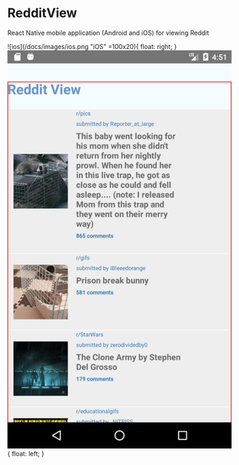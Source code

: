 # RedditView
React Native mobile application (Android and iOS) for viewing Reddit


![ios](/docs/images/ios.png "iOS" =100x20){ float: right; }
![android](/docs/images/android.png "Android"){ float: left; }
